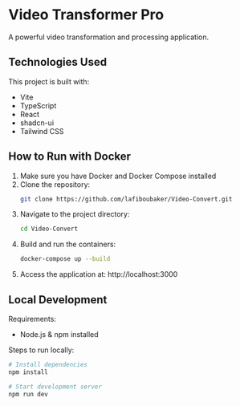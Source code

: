 # Video Transformer Pro

A powerful video transformation and processing application.

## Technologies Used

This project is built with:
- Vite
- TypeScript
- React
- shadcn-ui
- Tailwind CSS

## How to Run with Docker

1. Make sure you have Docker and Docker Compose installed
2. Clone the repository:
   ```bash
   git clone https://github.com/lafiboubaker/Video-Convert.git
   ```
3. Navigate to the project directory:
   ```bash
   cd Video-Convert
   ```
4. Build and run the containers:
   ```bash
   docker-compose up --build
   ```
5. Access the application at: http://localhost:3000

## Local Development

Requirements:
- Node.js & npm installed

Steps to run locally:
```bash
# Install dependencies
npm install

# Start development server
npm run dev
```
